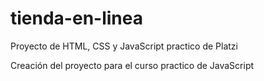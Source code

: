 # tienda-en-linea
Proyecto de HTML, CSS y JavaScript practico de Platzi

Creación del proyecto para el curso practico de JavaScript
